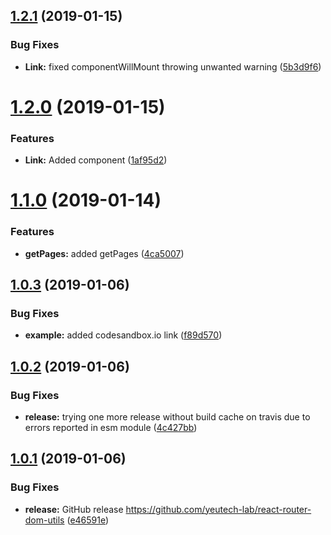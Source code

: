 ## [1.2.1](https://github.com/yeutech-lab/react-router-dom-utils/compare/v1.2.0...v1.2.1) (2019-01-15)


### Bug Fixes

* **Link:** fixed componentWillMount throwing unwanted warning ([5b3d9f6](https://github.com/yeutech-lab/react-router-dom-utils/commit/5b3d9f6))

# [1.2.0](https://github.com/yeutech-lab/react-router-dom-utils/compare/v1.1.0...v1.2.0) (2019-01-15)


### Features

* **Link:** Added <Link /> component ([1af95d2](https://github.com/yeutech-lab/react-router-dom-utils/commit/1af95d2))

# [1.1.0](https://github.com/yeutech-lab/react-router-dom-utils/compare/v1.0.3...v1.1.0) (2019-01-14)


### Features

* **getPages:** added getPages ([4ca5007](https://github.com/yeutech-lab/react-router-dom-utils/commit/4ca5007))

## [1.0.3](https://github.com/yeutech-lab/react-router-dom-utils/compare/v1.0.2...v1.0.3) (2019-01-06)


### Bug Fixes

* **example:** added codesandbox.io link ([f89d570](https://github.com/yeutech-lab/react-router-dom-utils/commit/f89d570))

## [1.0.2](https://github.com/yeutech-lab/react-router-dom-utils/compare/v1.0.1...v1.0.2) (2019-01-06)


### Bug Fixes

* **release:** trying one more release without build cache on travis due to errors reported in esm module ([4c427bb](https://github.com/yeutech-lab/react-router-dom-utils/commit/4c427bb))

## [1.0.1](https://github.com/yeutech-lab/react-router-dom-utils/compare/v1.0.0...v1.0.1) (2019-01-06)


### Bug Fixes

* **release:** GitHub release https://github.com/yeutech-lab/react-router-dom-utils ([e46591e](https://github.com/yeutech-lab/react-router-dom-utils/commit/e46591e))
